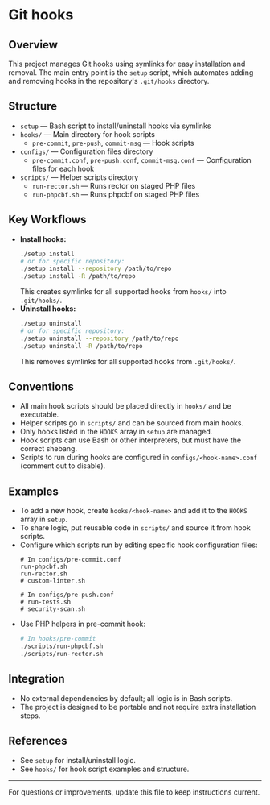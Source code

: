 # Git hooks

## Overview
This project manages Git hooks using symlinks for easy installation and removal. The main entry point is the `setup` script, which automates adding and removing hooks in the repository's `.git/hooks` directory.

## Structure
- `setup` — Bash script to install/uninstall hooks via symlinks
- `hooks/` — Main directory for hook scripts
  - `pre-commit`, `pre-push`, `commit-msg` — Hook scripts
- `configs/` — Configuration files directory
  - `pre-commit.conf`, `pre-push.conf`, `commit-msg.conf` — Configuration files for each hook
- `scripts/` — Helper scripts directory
  - `run-rector.sh` — Runs rector on staged PHP files
  - `run-phpcbf.sh` — Runs phpcbf on staged PHP files

## Key Workflows
- **Install hooks:**
  ```bash
  ./setup install
  # or for specific repository:
  ./setup install --repository /path/to/repo
  ./setup install -R /path/to/repo
  ```
  This creates symlinks for all supported hooks from `hooks/` into `.git/hooks/`.
- **Uninstall hooks:**
  ```bash
  ./setup uninstall
  # or for specific repository:
  ./setup uninstall --repository /path/to/repo
  ./setup uninstall -R /path/to/repo
  ```
  This removes symlinks for all supported hooks from `.git/hooks/`.

## Conventions
- All main hook scripts should be placed directly in `hooks/` and be executable.
- Helper scripts go in `scripts/` and can be sourced from main hooks.
- Only hooks listed in the `HOOKS` array in `setup` are managed.
- Hook scripts can use Bash or other interpreters, but must have the correct shebang.
- Scripts to run during hooks are configured in `configs/<hook-name>.conf` (comment out to disable).

## Examples
- To add a new hook, create `hooks/<hook-name>` and add it to the `HOOKS` array in `setup`.
- To share logic, put reusable code in `scripts/` and source it from hook scripts.
- Configure which scripts run by editing specific hook configuration files:
  ```
  # In configs/pre-commit.conf
  run-phpcbf.sh
  run-rector.sh
  # custom-linter.sh
  ```
  ```
  # In configs/pre-push.conf
  # run-tests.sh
  # security-scan.sh
  ```
- Use PHP helpers in pre-commit hook:
  ```bash
  # In hooks/pre-commit
  ./scripts/run-phpcbf.sh
  ./scripts/run-rector.sh
  ```

## Integration
- No external dependencies by default; all logic is in Bash scripts.
- The project is designed to be portable and not require extra installation steps.

## References
- See `setup` for install/uninstall logic.
- See `hooks/` for hook script examples and structure.

---
For questions or improvements, update this file to keep instructions current.
